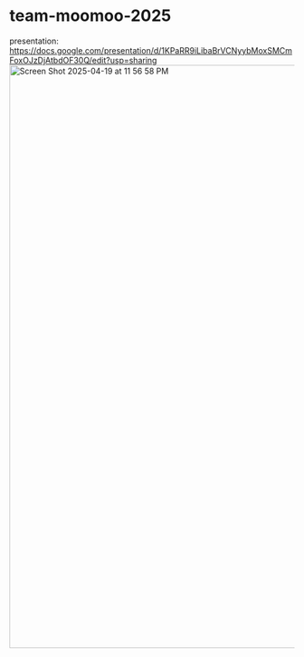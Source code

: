 # team-moomoo-2025

presentation: https://docs.google.com/presentation/d/1KPaRR9iLibaBrVCNyybMoxSMCmFoxOJzDjAtbdOF30Q/edit?usp=sharing 
<img width="1028" alt="Screen Shot 2025-04-19 at 11 56 58 PM" src="https://github.com/user-attachments/assets/4e662fc7-f2ba-45d9-b3e6-f5d9d49dac0c" />
